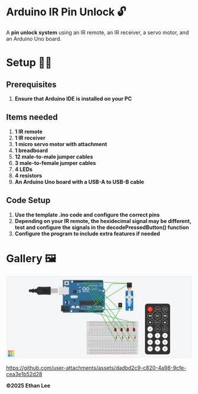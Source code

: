 # Arduino IR Pin Unlock 🔓
A **pin unlock system** using an IR remote, an IR receiver, a servo motor, and an Arduino Uno board.

# Setup 🧑‍💻
## Prerequisites
1. **Ensure that Arduino IDE is installed on your PC**

## Items needed
1. **1 IR remote**
2. **1 IR receiver**
3. **1 micro servo motor with attachment**
4. **1 breadboard**
5. **12 male-to-male jumper cables**
6. **3 male-to-female jumper cables**
7. **4 LEDs**
8. **4 resistors**
9. **An Arduino Uno board with a USB-A to USB-B cable**

## Code Setup
1. **Use the template .ino code and configure the correct pins**
2. **Depending on your IR remote, the hexidecimal signal may be different, test and configure the signals in the decodePressedButton() function**
3. **Configure the program to include extra features if needed**

# Gallery 🖼️
<img src="https://github.com/ingStudiosOfficial/arduino-ir-pin-unlock/blob/main/arduino_pin_unlock_diagram.png?raw=true">

https://github.com/user-attachments/assets/dadbd2c9-c820-4a98-9cfe-cea3e1b52d28

**©2025 Ethan Lee**
